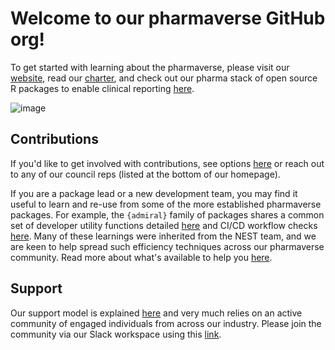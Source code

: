 # Welcome to our pharmaverse GitHub org! 

To get started with learning about the pharmaverse, please visit our [website](https://pharmaverse.org/), read our
[charter](https://pharmaverse.org/charter/), and check out our pharma stack of open source R packages to enable
clinical reporting [here](https://pharmaverse.org/e2eclinical/).

![image](https://user-images.githubusercontent.com/82581364/235166055-3570999c-e5ad-4408-8365-bd0a02627d70.png)

## Contributions 

If you'd like to get involved with contributions, see options [here](https://pharmaverse.org/contribute/) or reach out to
any of our council reps (listed at the bottom of our homepage).

If you are a package lead or a new development team, you may find it useful to learn and re-use from some of the more
established pharmaverse packages. For example, the `{admiral}` family of packages shares a common set of developer
utility functions detailed [here](https://pharmaverse.github.io/admiraldev/main/) and CI/CD workflow checks
[here](https://pharmaverse.github.io/admiralci/main/). Many of these learnings were inherited from the NEST team,
and we are keen to help spread such efficiency techniques across our pharmaverse community. Read more about what's
available to help you [here](https://pharmaverse.org/contribute/lead/).

## Support

Our support model is explained [here](https://pharmaverse.org/support/) and very much relies on an active community
of engaged individuals from across our industry. Please join the community via our Slack workspace using this
[link](https://join.slack.com/t/pharmaverse/shared_invite/zt-yv5atkr4-Np2ytJ6W_QKz_4Olo7Jo9A).
